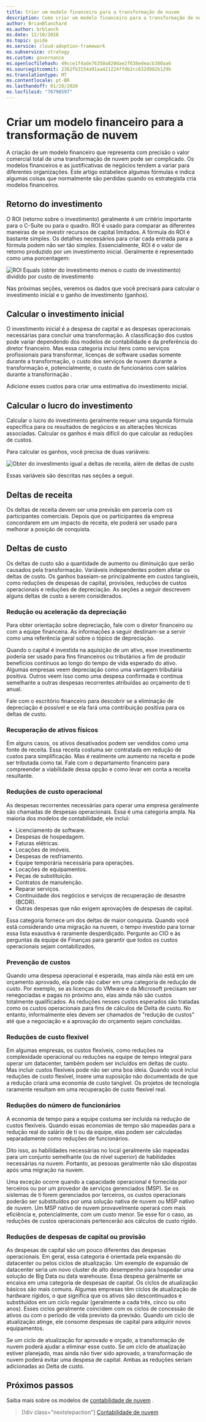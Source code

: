 ```yaml
---
title: Criar um modelo financeiro para a transformação de nuvem
description: Como criar um modelo financeiro para a transformação de nuvem.
author: BrianBlanchard
ms.author: brblanch
ms.date: 12/10/2018
ms.topic: guide
ms.service: cloud-adoption-framework
ms.subservice: strategy
ms.custom: governance
ms.openlocfilehash: 49cce1f4ade76350a820dae2f638edeacb380aa6
ms.sourcegitcommit: 2362fb3154a91aa421224ffdb2cc632d982b129b
ms.translationtype: MT
ms.contentlocale: pt-BR
ms.lasthandoff: 01/28/2020
ms.locfileid: "76798597"
---
```

# <a name="create-a-financial-model-for-cloud-transformation"></a>Criar um modelo financeiro para a transformação de nuvem

A criação de um modelo financeiro que representa com precisão o valor comercial total de uma transformação de nuvem pode ser complicado. Os modelos financeiros e as justificativas de negócios tendem a variar para diferentes organizações. Este artigo estabelece algumas fórmulas e indica algumas coisas que normalmente são perdidas quando os estrategista cria modelos financeiros.

## <a name="return-on-investment"></a>Retorno do investimento

O ROI (retorno sobre o investimento) geralmente é um critério importante para o C-Suite ou para o quadro. ROI é usado para comparar as diferentes maneiras de se investir recursos de capital limitados. A fórmula do ROI é bastante simples. Os detalhes necessários para criar cada entrada para a fórmula podem não ser tão simples. Essencialmente, ROI é o valor de retorno produzido por um investimento inicial. Geralmente é representado como uma porcentagem:

![ROI Equals (obter do investimento menos o custo de investimento) dividido por custo de investimento](../_images/strategy/formula-roi.png)

Nas próximas seções, veremos os dados que você precisará para calcular o investimento inicial e o ganho de investimento (ganhos).

## <a name="calculate-initial-investment"></a>Calcular o investimento inicial

O investimento inicial é a despesa de capital e as despesas operacionais necessárias para concluir uma transformação. A classificação dos custos pode variar dependendo dos modelos de contabilidade e da preferência do diretor financeiro. Mas essa categoria inclui itens como serviços profissionais para transformar, licenças de software usadas somente durante a transformação, o custo dos serviços de nuvem durante a transformação e, potencialmente, o custo de funcionários com salários durante a transformação .

Adicione esses custos para criar uma estimativa do investimento inicial.

## <a name="calculate-the-gain-from-investment"></a>Calcular o lucro do investimento

Calcular o lucro do investimento geralmente requer uma segunda fórmula específica para os resultados de negócios e as alterações técnicas associadas. Calcular os ganhos é mais difícil do que calcular as reduções de custos.

Para calcular os ganhos, você precisa de duas variáveis:

![Obter do investimento igual a deltas de receita, além de deltas de custo](../_images/strategy/formula-gain-from-investment.png)

Essas variáveis são descritas nas seções a seguir.

## <a name="revenue-deltas"></a>Deltas de receita

Os deltas de receita devem ser uma previsão em parceria com os participantes comerciais. Depois que os participantes da empresa concordarem em um impacto de receita, ele poderá ser usado para melhorar a posição de conquista.

## <a name="cost-deltas"></a>Deltas de custo

Os deltas de custo são a quantidade de aumento ou diminuição que serão causados pela transformação. Variáveis independentes podem afetar os deltas de custo. Os ganhos baseiam-se principalmente em custos tangíveis, como reduções de despesas de capital, provisões, reduções de custos operacionais e reduções de depreciação. As seções a seguir descrevem alguns deltas de custo a serem considerados.

### <a name="depreciation-reduction-or-acceleration"></a>Redução ou aceleração da depreciação

Para obter orientação sobre depreciação, fale com o diretor financeiro ou com a equipe financeira. As informações a seguir destinam-se a servir como uma referência geral sobre o tópico de depreciação.

Quando o capital é investida na aquisição de um ativo, esse investimento poderia ser usado para fins financeiros ou tributários a fim de produzir benefícios contínuos ao longo do tempo de vida esperado do ativo. Algumas empresas veem depreciação como uma vantagem tributária positiva. Outros veem isso como uma despesa confirmada e contínua semelhante a outras despesas recorrentes atribuídas ao orçamento de ti anual.

Fale com o escritório financeiro para descobrir se a eliminação de depreciação é possível e se ela fará uma contribuição positiva para os deltas de custo.

### <a name="physical-asset-recovery"></a>Recuperação de ativos físicos

Em alguns casos, os ativos desativados podem ser vendidos como uma fonte de receita. Essa receita costuma ser contratada em redução de custos para simplificação. Mas é realmente um aumento na receita e pode ser tributada como tal. Fale com o departamento financeiro para compreender a viabilidade dessa opção e como levar em conta a receita resultante.

### <a name="operational-cost-reductions"></a>Reduções de custo operacional

As despesas recorrentes necessárias para operar uma empresa geralmente são chamadas de despesas operacionais. Essa é uma categoria ampla. Na maioria dos modelos de contabilidade, ele inclui:

- Licenciamento de software.
- Despesas de hospedagem.
- Faturas elétricas.
- Locações de imóveis.
- Despesas de resfriamento.
- Equipe temporária necessária para operações.
- Locações de equipamentos.
- Peças de substituição.
- Contratos de manutenção.
- Reparar serviços.
- Continuidade dos negócios e serviços de recuperação de desastre (BCDR).
- Outras despesas que não exigem aprovações de despesas de capital.

Essa categoria fornece um dos deltas de maior conquista. Quando você está considerando uma migração na nuvem, o tempo investido para tornar essa lista exaustiva é raramente desperdiçado. Pergunte ao CIO e às perguntas da equipe de Finanças para garantir que todos os custos operacionais sejam contabilizados.

### <a name="cost-avoidance"></a>Prevenção de custos

Quando uma despesa operacional é esperada, mas ainda não está em um orçamento aprovado, ela pode não caber em uma categoria de redução de custo. Por exemplo, se as licenças do VMware e da Microsoft precisam ser renegociadas e pagas no próximo ano, elas ainda não são custos totalmente qualificados. As reduções nesses custos esperados são tratadas como os custos operacionais para fins de cálculos de Delta de custo. No entanto, informalmente eles devem ser chamados de "redução de custos" até que a negociação e a aprovação do orçamento sejam concluídas.

### <a name="soft-cost-reductions"></a>Reduções de custo flexível

Em algumas empresas, os custos flexíveis, como reduções na complexidade operacional ou reduções na equipe de tempo integral para operar um datacenter, também podem ser incluídos em deltas de custo. Mas incluir custos flexíveis pode não ser uma boa ideia. Quando você inclui reduções de custo flexível, insere uma suposição não documentada de que a redução criará uma economia de custo tangível. Os projetos de tecnologia raramente resultam em uma recuperação de custo flexível real.

### <a name="headcount-reductions"></a>Reduções do número de funcionários

A economia de tempo para a equipe costuma ser incluída na redução de custos flexíveis. Quando essas economias de tempo são mapeadas para a redução real do salário de ti ou da equipe, elas podem ser calculadas separadamente como reduções de funcionários.

Dito isso, as habilidades necessárias no local geralmente são mapeadas para um conjunto semelhante (ou de nível superior) de habilidades necessárias na nuvem. Portanto, as pessoas geralmente não são dispostas após uma migração na nuvem.

Uma exceção ocorre quando a capacidade operacional é fornecida por terceiros ou por um provedor de serviços gerenciados (MSP). Se os sistemas de ti forem gerenciados por terceiros, os custos operacionais poderão ser substituídos por uma solução nativa de nuvem ou MSP nativo de nuvem. Um MSP nativo de nuvem provavelmente operará com mais eficiência e, potencialmente, com um custo menor. Se esse for o caso, as reduções de custos operacionais pertencerão aos cálculos de custo rígido.

### <a name="capital-expense-reductions-or-avoidance"></a>Reduções de despesas de capital ou provisão

As despesas de capital são um pouco diferentes das despesas operacionais. Em geral, essa categoria é orientada pela expansão do datacenter ou pelos ciclos de atualização. Um exemplo de expansão de datacenter seria um novo cluster de alto desempenho para hospedar uma solução de Big Data ou data warehouse. Essa despesa geralmente se encaixa em uma categoria de despesas de capital. Os ciclos de atualização básicos são mais comuns. Algumas empresas têm ciclos de atualização de hardware rígidos, o que significa que os ativos são descontinuados e substituídos em um ciclo regular (geralmente a cada três, cinco ou oito anos). Esses ciclos geralmente coincidem com os ciclos de concessão de ativos ou com o período de vida previsto da previsão. Quando um ciclo de atualização atinge, ele consome despesas de capital para adquirir novos equipamentos.

Se um ciclo de atualização for aprovado e orçado, a transformação de nuvem poderá ajudar a eliminar esse custo. Se um ciclo de atualização estiver planejado, mas ainda não tiver sido aprovado, a transformação de nuvem poderá evitar uma despesa de capital. Ambas as reduções seriam adicionadas ao Delta de custo.

## <a name="next-steps"></a>Próximos passos

Saiba mais sobre os modelos de [contabilidade de nuvem](./cloud-accounting.md) .

> [!div class="nextstepaction"]
> [Contabilidade de nuvem](./cloud-accounting.md)
